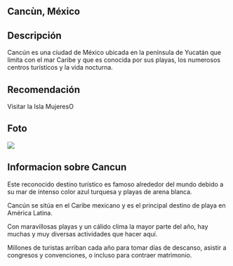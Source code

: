 ## Cancùn, México

## Descripción

Cancún es una ciudad de México ubicada en la península de Yucatán que limita con el mar Caribe y que es conocida por sus playas, los numerosos centros turísticos y la vida nocturna.

## Recomendación

Visitar la Isla MujeresO

## Foto 
![](https://www.delphinusworld.com/hs-fs/hubfs/Punta%20cancun%20clima.jpg?width=632&height=287&name=Punta%20cancun%20clima.jpg)

## Informacion sobre Cancun 

Este reconocido destino turístico es famoso alrededor del mundo debido a su mar de intenso color azul turquesa y playas de arena blanca.

Cancún se sitúa en el Caribe mexicano y es el principal destino de playa en América Latina.

Con maravillosas playas y un cálido clima la mayor parte del año, hay muchas y muy diversas actividades que hacer aquí.

Millones de turistas arriban cada año para tomar días de descanso, asistir a congresos y convenciones, o incluso para contraer matrimonio.
